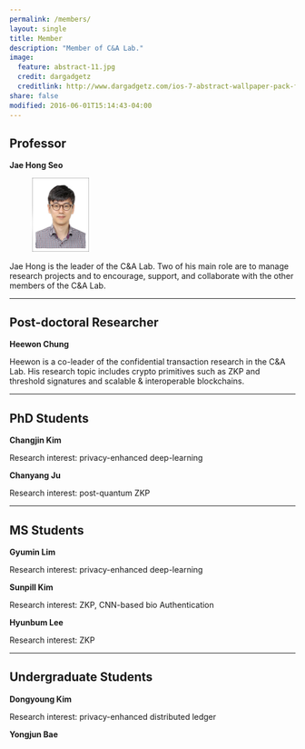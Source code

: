 ```yaml
---
permalink: /members/
layout: single
title: Member
description: "Member of C&A Lab."
image:
  feature: abstract-11.jpg
  credit: dargadgetz
  creditlink: http://www.dargadgetz.com/ios-7-abstract-wallpaper-pack-for-iphone-5-and-ipod-touch-retina/
share: false
modified: 2016-06-01T15:14:43-04:00
---
```

## Professor
**Jae Hong Seo**
<figure>
	<img src="/images/jaehongseo.jpg" width="100" alt="">
	<!-- <figcaption>Jae Hong Seo.</figcaption> -->
</figure>

Jae Hong is the leader of the C&A Lab. Two of his main role are to manage research projects and to encourage, support, and collaborate with the other members of the C&A Lab.

---

## Post-doctoral Researcher
**Heewon Chung**

Heewon is a co-leader of the confidential transaction research in the C&A Lab. His research topic includes crypto primitives such as ZKP and threshold signatures and scalable & interoperable blockchains.

---

## PhD Students
**Changjin Kim**

Research interest: privacy-enhanced deep-learning


**Chanyang Ju**

Research interest: post-quantum ZKP

---

## MS Students
**Gyumin Lim**

Research interest: privacy-enhanced deep-learning


**Sunpill Kim**

Research interest: ZKP, CNN-based bio Authentication


**Hyunbum Lee**

Research interest: ZKP

---

## Undergraduate Students
**Dongyoung Kim**

Research interest: privacy-enhanced distributed ledger


**Yongjun Bae**
